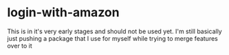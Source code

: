 # login-with-amazon

This is in it's very early stages and should not be used yet. I'm still
basically just pushing a package that I use for myself while trying to merge
features over to it
